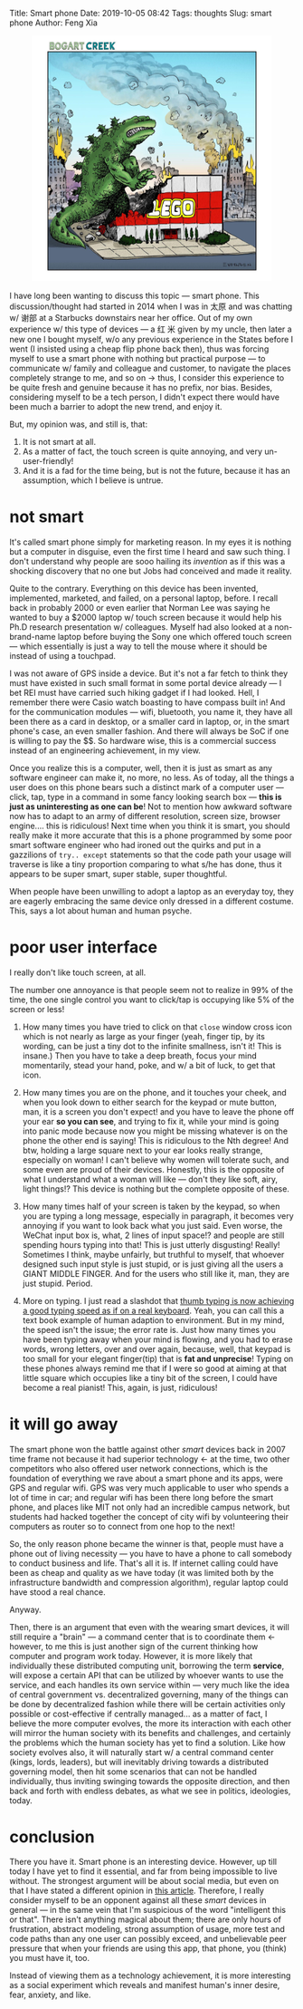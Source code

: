 Title: Smart phone
Date: 2019-10-05 08:42
Tags: thoughts
Slug: smart phone
Author: Feng Xia


<figure class="col l8 m8 s12">
  <img src="images/gozilla%20on%20lego.jpg"/>
</figure>

I have long been wanting to discuss this topic &mdash; smart
phone. This discussion/thought had started in 2014 when I was in 太原
and was chatting w/ 谢部 at a Starbucks downstairs near her
office. Out of my own experience w/ this type of devices &mdash; a 红
米 given by my uncle, then later a new one I bought myself, w/o any
previous experience in the States before I went (I insisted using a
cheap flip phone back then), thus was forcing myself to use a smart
phone with nothing but practical purpose &mdash; to communicate w/
family and colleague and customer, to navigate the places completely
strange to me, and so on &rarr; thus, I consider this experience to be
quite fresh and genuine because it has no prefix, nor bias. Besides,
considering myself to be a tech person, I didn't expect there would
have been much a barrier to adopt the new trend, and enjoy it.

But, my opinion was, and still is, that:

1. It is not smart at all.
2. As a matter of fact, the touch screen is quite annoying, and very
   un-user-friendly!
3. And it is a fad for the time being, but is not the future, because
   it has an assumption, which I believe is untrue.
   
# not smart

It's called smart phone simply for marketing reason. In my eyes it is
nothing but a computer in disguise, even the first time I heard and
saw such thing. I don't understand why people are sooo hailing its
_invention_ as if this was a shocking discovery that no one but Jobs
had conceived and made it reality.

Quite to the contrary. Everything on this device has been invented,
implemented, marketed, and failed, on a personal laptop, before. I
recall back in probably 2000 or even earlier that Norman Lee was
saying he wanted to buy a $2000 laptop w/ touch screen because it
would help his Ph.D research presentation w/ colleagues. Myself had
also looked at a non-brand-name laptop before buying the Sony one
which offered touch screen &mdash; which essentially is just a way to
tell the mouse where it should be instead of using a touchpad.

I was not aware of GPS inside a device. But it's not a far fetch to
think they must have existed in such small format in some portal
device already &mdash; I bet REI must have carried such hiking gadget
if I had looked. Hell, I remember there were Casio watch boasting to
have compass built in! And for the communication modules &mdash; wifi,
bluetooth, you name it, they have all been there as a card in desktop,
or a smaller card in laptop, or, in the smart phone's case, an even
smaller fashion. And there will always be SoC if one is willing to pay
the $$. So hardware wise, this is a commercial success instead of an
engineering achievement, in my view.

Once you realize this is a computer, well, then it is just as smart as
any software engineer can make it, no more, no less. As of today, all
the things a user does on this phone bears such a distinct mark of a
computer user &mdash; click, tap, type in a command in some fancy
looking search box &mdash; **this is just as uninteresting as one can
be**! Not to mention how awkward software now has to adapt to an army
of different resolution, screen size, browser engine.... this is
ridiculous! Next time when you think it is smart, you should really
make it more accurate that this is a phone programmed by some poor
smart software engineer who had ironed out the quirks and put in a
gazzilions of `try.. except` statements so that the code path your
usage will traverse is like a tiny proportion comparing to what s/he
has done, thus it appears to be super smart, super stable, super
thoughtful.

When people have been unwilling to adopt a laptop as an everyday toy,
they are eagerly embracing the same device only dressed in a different
costume. This, says a lot about human and human psyche.

# poor user interface

I really don't like touch screen, at all.

The number one annoyance is that people seem not to realize in 99% of
the time, the one single control you want to click/tap is occupying
like 5% of the screen or less! 

1. How many times you have tried to click on that `close` window cross
   icon which is not nearly as large as your finger (yeah, finger tip,
   by its wording, can be just a tiny dot to the infinite smallness,
   isn't it! This is insane.) Then you have to take a deep breath,
   focus your mind momentarily, stead your hand, poke, and w/ a bit of
   luck, to get that icon.

2. How many times you are on the phone, and it touches your cheek, and
   when you look down to either search for the keypad or mute button,
   man, it is a screen you don't expect! and you have to leave the
   phone off your ear **so you can see**, and trying to fix it, while
   your mind is going into panic mode because now you might be missing
   whatever is on the phone the other end is saying! This is
   ridiculous to the Nth degree! And btw, holding a large square next
   to your ear looks really strange, especially on woman! I can't
   believe why women will tolerate such, and some even are proud of
   their devices. Honestly, this is the opposite of what I understand
   what a woman will like &mdash; don't they like soft, airy, light
   things!? This device is nothing but the complete opposite of
   these. 
   
3. How many times half of your screen is taken by the keypad, so when
   you are typing a long message, especially in paragraph, it becomes
   very annoying if you want to look back what you just said. Even
   worse, the WeChat input box is, what, 2 lines of input space!? and
   people are still spending hours typing into that! This is just
   utterly disgusting! Really! Sometimes I think, maybe unfairly, but
   truthful to myself, that whoever designed such input style is
   just stupid, or is just giving all the users a GIANT MIDDLE
   FINGER. And for the users who still like it, man, they are just
   stupid. Period.
   
4. More on typing. I just read a slashdot that [thumb typing is now
   achieving a good typing speed as if on a real keyboard][1]. Yeah,
   you can call this a text book example of human adaption to
   environment. But in my mind, the speed isn't the issue; the error
   rate is. Just how many times you have been typing away when your
   mind is flowing, and you had to erase words, wrong letters, over
   and over again, because, well, that keypad is too small for your
   elegant finger(tip) that is **fat and unprecise**! Typing on these
   phones always remind me that if I were so good at aiming at that
   little square which occupies like a tiny bit of the screen, I could
   have become a real pianist! This, again, is just, ridiculous!


# it will go away

The smart phone won the battle against other _smart_ devices back in
2007 time frame not because it had superior technology &larr; at the
time, two other competitors who also offered user network connections,
which is the foundation of everything we rave about a smart phone and
its apps, were GPS and regular wifi. GPS was very much applicable to
user who spends a lot of time in car; and regular wifi has been there
long before the smart phone, and places like MIT not only had an
incredible campus network, but students had hacked together the
concept of city wifi by volunteering their computers as router so to
connect from one hop to the next!

So, the only reason phone became the winner is that, people must have
a phone out of living necessity &mdash; you have to have a phone to
call somebody to conduct business and life. That's all it is. If
internet calling could have been as cheap and quality as we have today
(it was limited both by the infrastructure bandwidth and compression
algorithm), regular laptop could have stood a real chance.

Anyway. 

Then, there is an argument that even with the wearing smart devices,
it will still require a "brain" &mdash; a command center that is to
coordinate them &larr; however, to me this is just another sign of the
current thinking how computer and program work today. However, it is
more likely that individually these distributed computing unit,
borrowing the term **service**, will expose a certain API that can be
utilized by whoever wants to use the service, and each handles its own
service within &mdash; very much like the idea of central government
vs. decentralized governing, many of the things can be done by
decentralized fashion while there will be certain activities only
possible or cost-effective if centrally managed... as a matter of
fact, I believe the more computer evolves, the more its interaction
with each other will mirror the human society with its benefits and
challenges, and certainly the problems which the human society has yet
to find a solution. Like how society evolves also, it will naturally
start w/ a central command center (kings, lords, leaders), but will
inevitably driving towards a distributed governing model, then hit
some scenarios that can not be handled individually, thus inviting
swinging towards the opposite direction, and then back and forth with
endless debates, as what we see in politics, ideologies, today.

# conclusion

There you have it. Smart phone is an interesting device. However, up
till today I have yet to find it essential, and far from being
impossible to live without. The strongest argument will be about
social media, but even on that I have stated a different opinion in
[this article][2]. Therefore, I really consider myself to be an
opponent against all these _smart_ devices in general &mdash; in the
same vein that I'm suspicious of the word "intelligent this or
that". There isn't anything magical about them; there are only hours
of frustration, abstract modeling, strong assumption of usage, more
test and code paths than any one user can possibly exceed, and
unbelievable peer pressure that when your friends are using this app,
that phone, you (think) you must have it, too.

Instead of viewing them as a technology achievement, it is more
interesting as a social experiment which reveals and manifest human's
inner desire, fear, anxiety, and like.

[1]: https://mobile.slashdot.org/story/19/10/03/221259/typing-speeds-on-mobiles-rival-keyboard-users-says-report

[2]: {filename}/thoughts/social%20media.md
